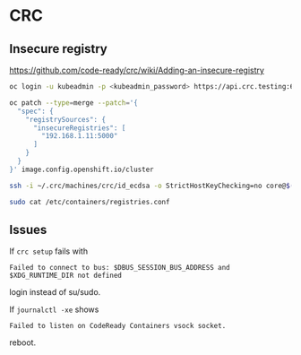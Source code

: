 # CRC

## Insecure registry

https://github.com/code-ready/crc/wiki/Adding-an-insecure-registry

```bash
oc login -u kubeadmin -p <kubeadmin_password> https://api.crc.testing:6443

oc patch --type=merge --patch='{
  "spec": {
    "registrySources": {
      "insecureRegistries": [
        "192.168.1.11:5000"
      ]
    }
  }
}' image.config.openshift.io/cluster

ssh -i ~/.crc/machines/crc/id_ecdsa -o StrictHostKeyChecking=no core@$(crc ip)

sudo cat /etc/containers/registries.conf
```

## Issues

If ```crc setup``` fails with
```
Failed to connect to bus: $DBUS_SESSION_BUS_ADDRESS and $XDG_RUNTIME_DIR not defined
```
login instead of su/sudo.

If ```journalctl -xe``` shows
``` 
Failed to listen on CodeReady Containers vsock socket.
```
reboot.
